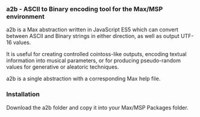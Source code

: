 ### a2b - ASCII to Binary encoding tool for the Max/MSP environment

a2b is a Max abstraction written in JavaScript ES5 which can convert between ASCII and Binary strings in either direction, as well as output UTF-16 values. 

It is useful for creating controlled cointoss-like outputs, encoding textual information into musical parameters, or for producing pseudo-random values for generative or aleatoric techniques.

a2b is a single abstraction with a corresponding Max help file. 

### Installation

Download the a2b folder and copy it into your Max/MSP Packages folder.
